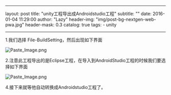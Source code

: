 
---
layout:     post
title:      "unity工程导出成Androidstudio工程"
subtitle:   ""
date:       2016-01-04 11:29:00
author:     "Lazy"
header-img: "img/post-bg-nextgen-web-pwa.jpg"
header-mask: 0.3
catalog:    true
tags:
    - unity

---




1.我们选择 File-BuildSetting，然后出现如下界面


![Paste_Image.png](http://upload-images.jianshu.io/upload_images/1205414-2f67c34a4ff69e99.png?imageMogr2/auto-orient/strip%7CimageView2/2/w/1240)


2.注意此工程导出的是Eclipse工程，在导入到AndroidStudio工程的时候我们要选择如下界面


![Paste_Image.png](http://upload-images.jianshu.io/upload_images/1205414-74dfa8d82eb09299.png?imageMogr2/auto-orient/strip%7CimageView2/2/w/1240)


4.接下来就等他自动转换成Androidstudio工程了。
